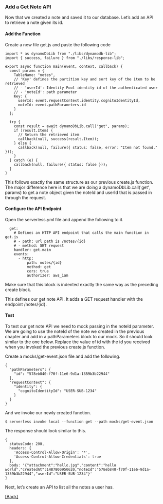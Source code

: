 ### **Add a Get Note API**
Now that we created a note and saved it to our database. Let’s add an API to retrieve a note given its id.

#### Add the Function
Create a new file get.js and paste the following code

```
import * as dynamoDbLib from "./libs/dynamodb-lib";
import { success, failure } from "./libs/response-lib";

export async function main(event, context, callback) {
  const params = {
    TableName: "notes",
    // 'Key' defines the partition key and sort key of the item to be retrieved
    // - 'userId': Identity Pool identity id of the authenticated user
    // - 'noteId': path parameter
    Key: {
      userId: event.requestContext.identity.cognitoIdentityId,
      noteId: event.pathParameters.id
    }
  };

  try {
    const result = await dynamoDbLib.call("get", params);
    if (result.Item) {
      // Return the retrieved item
      callback(null, success(result.Item));
    } else {
      callback(null, failure({ status: false, error: "Item not found." }));
    }
  } catch (e) {
    callback(null, failure({ status: false }));
  }
}
```

This follows exactly the same structure as our previous create.js function. The major difference here is that we are doing a dynamoDbLib.call('get', params) to get a note object given the noteId and userId that is passed in through the request.

#### Configure the API Endpoint
Open the serverless.yml file and append the following to it.

```
  get:
    # Defines an HTTP API endpoint that calls the main function in get.js
    # - path: url path is /notes/{id}
    # - method: GET request
    handler: get.main
    events:
      - http:
          path: notes/{id}
          method: get
          cors: true
          authorizer: aws_iam
```

Make sure that this block is indented exactly the same way as the preceding create block.

This defines our get note API. It adds a GET request handler with the endpoint /notes/{id}.

#### Test
To test our get note API we need to mock passing in the noteId parameter. We are going to use the noteId of the note we created in the previous chapter and add in a pathParameters block to our mock. So it should look similar to the one below. Replace the value of id with the id you received when you invoked the previous create.js function.

Create a mocks/get-event.json file and add the following.

```
{
  "pathParameters": {
    "id": "578eb840-f70f-11e6-9d1a-1359b3b22944"
  },
  "requestContext": {
    "identity": {
      "cognitoIdentityId": "USER-SUB-1234"
    }
  }
}
```

And we invoke our newly created function.

```
$ serverless invoke local --function get --path mocks/get-event.json
```

The response should look similar to this.

```
{
  statusCode: 200,
  headers: {
    'Access-Control-Allow-Origin': '*',
    'Access-Control-Allow-Credentials': true
  },
  body: '{"attachment":"hello.jpg","content":"hello world","createdAt":1487800950620,"noteId":"578eb840-f70f-11e6-9d1a-1359b3b22944","userId":"USER-SUB-1234"}'
}
```

Next, let’s create an API to list all the notes a user has.


[[Back]](https://github.com/jspHansen/serverless-react-aws)
